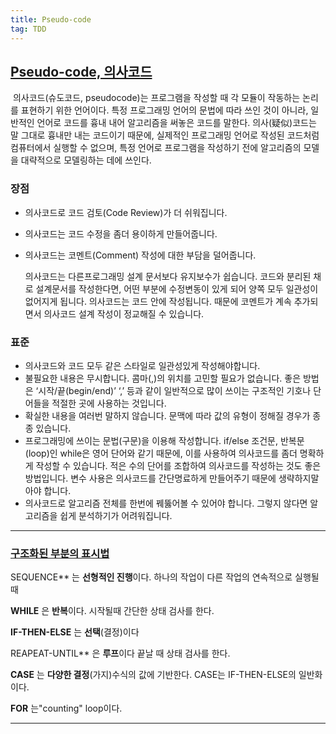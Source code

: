 ```yaml
---
title: Pseudo-code
tag: TDD
---
```






## [Pseudo-code, 의사코드]([https://medium.com/djangogirlsseoul-codecamp/%EC%9D%98%EC%82%AC%EC%BD%94%EB%93%9C-pseudo-code-%EB%9E%80-d892a3479b1d](https://medium.com/djangogirlsseoul-codecamp/의사코드-pseudo-code-란-d892a3479b1d))

​	의사코드(슈도코드, pseudocode)는 프로그램을 작성할 때 각 모듈이 작동하는 논리를 표현하기 위한 언어이다. 특정 프로그래밍 언어의 문법에 따라 쓰인 것이 아니라, 일반적인 언어로 코드를 흉내 내어 알고리즘을 써놓은 코드를 말한다. 의사(疑似)코드는 말 그대로 흉내만 내는 코드이기 때문에, 실제적인 프로그래밍 언어로 작성된 코드처럼 컴퓨터에서 실행할 수 없으며, 특정 언어로 프로그램을 작성하기 전에 알고리즘의 모델을 대략적으로 모델링하는 데에 쓰인다.

### 장점

+ 의사코드로 코드 검토(Code Review)가 더 쉬워집니다.

+ 의사코드는 코드 수정을 좀더 용이하게 만들어줍니다.

+ 의사코드는 코멘트(Comment) 작성에 대한 부담을 덜어줍니다.

   의사코드는 다른프로그래밍 설계 문서보다 유지보수가 쉽습니다. 코드와 분리된 채로 설계문서를 작성한다면, 어떤 부분에 수정변동이 있게 되어 양쪽 모두 일관성이 없어지게 됩니다. 의사코드는 코드 안에 작성됩니다. 때문에 코멘트가 계속 추가되면서 의사코드 설계 작성이 정교해질 수 있습니다.



### 표준

+  의사코드와 코드 모두 같은 스타일로 일관성있게 작성해야합니다.
+ 불필요한 내용은 무시합니다. 콤마(,)의 위치를 고민할 필요가 없습니다. 좋은 방법은 ‘시작/끝(begin/end)’ ‘[,](https://www.sujinlee.me/blog/pseudocode/bracket)’ 등과 같이 일반적으로 많이 쓰이는 구조적인 기호나 단어들을 적절한 곳에 사용하는 것입니다. 
+ 확실한 내용을 여러번 말하지 않습니다. 문맥에 따라 값의 유형이 정해질 경우가 종종 있습니다.
+ 프로그래밍에 쓰이는 문법(구문)을 이용해 작성합니다. if/else 조건문, 반복문(loop)인 while은 영어 단어와 같기 때문에, 이를 사용하여 의사코드를 좀더 명확하게 작성할 수 있습니다. 적은 수의 단어를 조합하여 의사코드를 작성하는 것도 좋은 방법입니다. 변수 사용은 의사코드를 간단명료하게 만들어주기 때문에 생략하지말아야 합니다.
+  의사코드로 알고리즘 전체를 한번에 꿰뚫어볼 수 있어야 합니다. 그렇지 않다면 알고리즘을 쉽게 분석하기가 어려워집니다.



---

### [구조화된 부분의  표시법](https://m.blog.naver.com/PostView.nhn?blogId=lhm0812&logNo=220648381307&proxyReferer=https:%2F%2Fwww.google.com%2F)

SEQUENCE** 는 **선형적인 진행**이다. 하나의 작업이 다른 작업의 연속적으로 실행될때

**WHILE** 은 **반복**이다. 시작될때 간단한 상태 검사를 한다.

**IF-THEN-ELSE** 는 **선택**(결정)이다 

REAPEAT-UNTIL** 은 **루프**이다 끝날 때 상태 검사를 한다.

**CASE** 는 **다양한 결정**(가지)수식의 값에 기반한다. CASE는 IF-THEN-ELSE의 일반화이다.

**FOR** 는"counting" loop이다.



---

